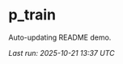 # p_train

Auto-updating README demo.

<!--START_SECTION:status-->
_Last run: 2025-10-21 13:37 UTC_
<!--END_SECTION:status-->













































































































































































































































































































































































































































































































































































































































































































































































































































































































































































































































































































































































































































































































































































